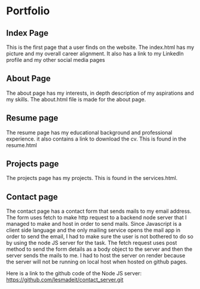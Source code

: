 # Portfolio

## Index Page

This is the first page that a user finds on the website.  The index.html has my picture and my overall career alignment. It also has a link to my LinkedIn profile and my other social media pages

## About Page

The about page has my interests, in depth description of my aspirations and my skills. The about.html file is made for the about page.

## Resume page

The resume page has my educational background and professional experience. it also contains a link to download the cv. This is found in the resume.html

## Projects page

The projects page has my projects. This is found in the services.html.

## Contact page

The contact page has a contact form that sends mails to my email address. The form uses fetch to make http request to a backend node server that I managed to make and host in order to send mails. Since Javascript is a client side language and the only mailing service opens the mail app in order to send the email, I had to make sure the user is not bothered to do so by using the node JS server for the task. The fetch request uses post method to send the form details as a body object to the server and then the server sends the mails to me. I had to host the server on render because the server will not be running on local host when hosted on github pages. 

Here is a link to the github code of the Node JS server: https://github.com/lesmadeit/contact_server.git